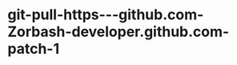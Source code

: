git-pull-https---github.com-Zorbash-developer.github.com-patch-1
================================================================
